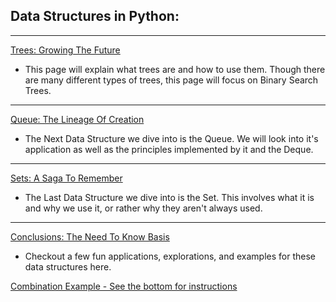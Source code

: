 ## **Data Structures in Python:**
__________________________________________________

[Trees: Growing The Future](1-topic.md)

  - This page will explain what trees are and how to use them. Though there are many different types of trees, this page will focus on Binary Search Trees.

__________________________________________________

[Queue: The Lineage Of Creation](2-topic.md)

  - The Next Data Structure we dive into is the Queue. We will look into it's application as well as the principles implemented by it and the Deque.

__________________________________________________

[Sets: A Saga To Remember](3-topic.md)

  - The Last Data Structure we dive into is the Set. This involves what it is and why we use it, or rather why they aren't always used.

__________________________________________________

[Conclusions: The Need To Know Basis](4-conclusion.md)

  - Checkout a few fun applications, explorations, and examples for these data structures here.



[Combination Example - See the bottom for instructions](4-conclusion.md)